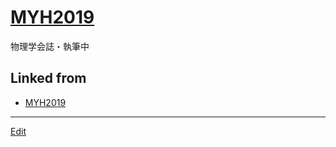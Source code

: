 # [MYH2019](MYH2019.md)

物理学会誌・執筆中

## Linked from

* [MYH2019](MYH2019.md)


----
[Edit](https://github.com/vitroid/vitroid.github.io/edit/master/MD/MYH2019.md)
